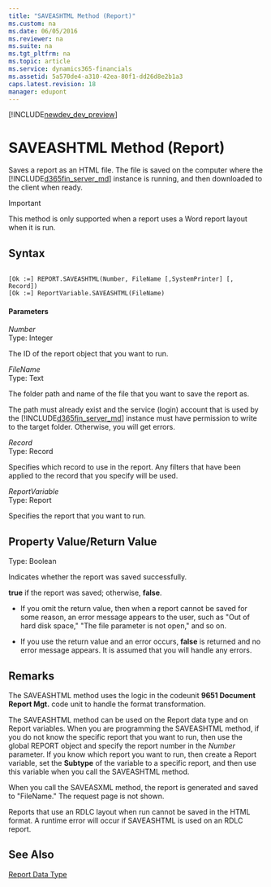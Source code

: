 ```yaml
---
title: "SAVEASHTML Method (Report)"
ms.custom: na
ms.date: 06/05/2016
ms.reviewer: na
ms.suite: na
ms.tgt_pltfrm: na
ms.topic: article
ms.service: dynamics365-financials
ms.assetid: 5a570de4-a310-42ea-80f1-dd26d8e2b1a3
caps.latest.revision: 18
manager: edupont
---
```


[!INCLUDE[newdev_dev_preview](../includes/newdev_dev_preview.md)]

# SAVEASHTML Method (Report)
Saves a report as an HTML file. The file is saved on the computer where the [!INCLUDE[d365fin_server_md](../includes/d365fin_server_md.md)] instance is running, and then downloaded to the client when ready.  
  
> [!IMPORTANT]  
>  This method is only supported when a report uses a Word report layout when it is run.  
  
## Syntax  
  
```  
  
[Ok :=] REPORT.SAVEASHTML(Number, FileName [,SystemPrinter] [, Record])  
[Ok :=] ReportVariable.SAVEASHTML(FileName)  
```  
  
#### Parameters  
 *Number*  
 Type: Integer  
  
 The ID of the report object that you want to run.  
  
 *FileName*  
 Type: Text  
  
 The folder path and name of the file that you want to save the report as.  
  
 The path must already exist and the service \(login\) account that is used by the [!INCLUDE[d365fin_server_md](../includes/d365fin_server_md.md)] instance must have permission to write to the target folder. Otherwise, you will get errors.  
  
 *Record*  
 Type: Record  
  
 Specifies which record to use in the report. Any filters that have been applied to the record that you specify will be used.  
  
 *ReportVariable*  
 Type: Report  
  
 Specifies the report that you want to run.  
  
## Property Value/Return Value  
 Type: Boolean  
  
 Indicates whether the report was saved successfully.  
  
 **true** if the report was saved; otherwise, **false**.  
  
-   If you omit the return value, then when a report cannot be saved for some reason, an error message appears to the user, such as "Out of hard disk space," "The file parameter is not open," and so on.  
  
-   If you use the return value and an error occurs, **false** is returned and no error message appears. It is assumed that you will handle any errors.  
  
## Remarks  
 The SAVEASHTML method uses the logic in the codeunit **9651 Document Report Mgt.** code unit to handle the format transformation.  
  
 The SAVEASHTML method can be used on the Report data type and on Report variables. When you are programming the SAVEASHTML method, if you do not know the specific report that you want to run, then use the global REPORT object and specify the report number in the *Number* parameter. If you know which report you want to run, then create a Report variable, set the **Subtype** of the variable to a specific report, and then use this variable when you call the SAVEASHTML method.  
  
 When you call the SAVEASXML method, the report is generated and saved to "FileName." The request page is not shown.  
  
 Reports that use an RDLC layout when run cannot be saved in the HTML format. A runtime error will occur if SAVEASHTML is used on an RDLC report.  
  
## See Also  
 [Report Data Type](../datatypes/devenv-Report-Data-Type.md)
